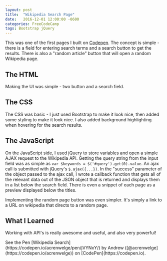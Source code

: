 ```yaml
---
layout: post
title:  "Wikipedia Search Page"
date:   2016-12-01 12:00:00 -0600
categories: FreeCodeCamp
tags: Bootstrap jQuery
---
```

This was one of the first pages I built on [Codepen](http://codepen.io). The concept
is simple - there is a field for entering search terms and a search button to get
the results. There is also a "random article" button that will open a random Wikipedia page.
<!--end excerpt-->

## The HTML
Making the UI was simple - two button and a search field.

## The CSS
The CSS was basic - I just used Bootstrap to make it look nice, then added some
styling to make it look nice. I also added background highlighting when hovering
for the search results.

## The JavaScript
On the JavaScript side, I used jQuery to store variables and open a simple AJAX
request to the Wikipedia API. Getting the query string from the input field was as simple as
`var $keywords = $('#query').get(0).value`. An ajax call is submitted with
jQuery's `$.ajax({...})`. In the "success" parameter of the object passed to
the ajax call, I wrote a callback function that gets all of the relevant data out of the JSON
object that is returned and displays them in a list below the search field. There is
even a snippet of each page as a preview displayed below the titles.

Implementing the random page button was even simpler. It's simply a link to
a URL on wikipedia that directs to a random page.

## What I Learned
Working with API's is really awesome and useful, and also very powerful!

<p data-height="500" data-theme-id="0" data-slug-hash="jVYNxY" data-default-tab="result" data-user="acrenwelge" data-embed-version="2" data-pen-title="Wikipedia Search" class="codepen">
  See the Pen [Wikipedia Search](https://codepen.io/acrenwelge/pen/jVYNxY/) by Andrew ([@acrenwelge](https://codepen.io/acrenwelge)) on [CodePen](https://codepen.io).
</p>
